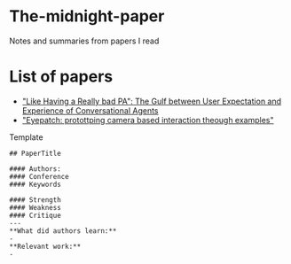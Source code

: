 # The-midnight-paper

Notes and summaries from papers I read

# List of papers
- ["Like Having a Really bad PA": The Gulf between User Expectation and Experience of Conversational Agents](https://nalinc.github.io/the-midnight-paper/papers/The_Gulf_between_User_Expectation_and_Experience_of_Conversational_Agents)
- ["Eyepatch: protottping camera based interaction theough examples"](https://nalinc.github.io/the-midnight-paper/papers/Eyepatch_Prototyping_Camera_based_Interaction_through_examples)




Template
```
## PaperTitle

#### Authors: 
#### Conference
#### Keywords

#### Strength
#### Weakness
#### Critique
---
**What did authors learn:**
-
**Relevant work:**
-
```

